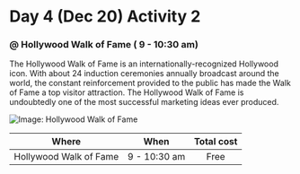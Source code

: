 # Day 4 (Dec 20) Activity 2
### @ Hollywood Walk of Fame ( 9 - 10:30 am)

  The Hollywood Walk of Fame is an internationally-recognized Hollywood icon. With about 24 induction ceremonies annually broadcast around the world, the constant reinforcement provided to the public has made the Walk of Fame a top visitor attraction. The Hollywood Walk of Fame is undoubtedly one of the most successful marketing ideas ever produced. 


![Image: Hollywood Walk of Fame](http://assets.nydailynews.com/polopoly_fs/1.3272482.1498239150!/img/httpImage/image.jpg_gen/derivatives/article_750/458723155.jpg)

|Where             |When     |Total cost|
|:----------------:|:-------:|:--------:|
|Hollywood Walk of Fame|9 - 10:30 am| Free     |   
